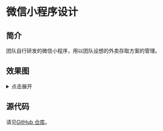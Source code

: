 # 微信小程序设计

## 简介

团队自行研发的微信小程序，用以团队设想的外卖存取方案的管理。

## 效果图

<details>

<summary>点击展开</summary>

<div align="center">
<img src="/img/wechatprogram1.jpg">
<img src="/img/wechatprogram2.jpg">
<div align="center">
<img src="/img/wechatprogram3.jpg">
<img src="/img/wechatprogram4.jpg">
</div>

</details>

## 源代码

请见[GitHub 仓库](https://github.com/Nan-Xiao-Fan/wechat-app-Nan-Xiao-Fan)。


<style>

img {
	width: 350px;
	height: auto;
	display: block;
	margin: 20px auto;
	border: 2px solid;
}

</style>

